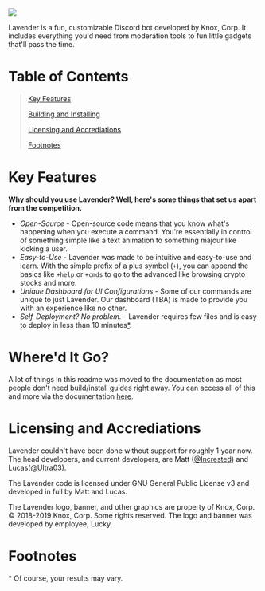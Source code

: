 <img src="img/banner.jpg" />

Lavender is a fun, customizable Discord bot developed by Knox, Corp. It includes everything you'd need from moderation tools to fun little gadgets that'll pass the time.

# Table of Contents
> [Key Features](#key-features)
>
> [Building and Installing](#whered-it-go)
>
> [Licensing and Accrediations](#licensing-and-accrediations)
>
> [Footnotes](#footnotes)

# Key Features
**Why should you use Lavender? Well, here's some things that set us apart from the competition.**
- *Open-Source* - Open-source code means that you know what's happening when you execute a command. You're essentially in control of something simple like a text animation to something majour like kicking a user.
- *Easy-to-Use* - Lavender was made to be intuitive and easy-to-use and learn. With the simple prefix of a plus symbol (`+`), you can append the basics like `+help` or `+cmds` to go to the advanced like browsing crypto stocks and more.
- *Uniaue Dashboard for UI Configurations* - Some of our commands are unique to just Lavender. Our dashboard (TBA) is made to provide you with an experience like no other.
- *Self-Deployment? No problem.* - Lavender requires few files and is easy to deploy in less than 10 minutes[\*](#footnotes).

# Where'd It Go?
A lot of things in this readme was moved to the documentation as most people don't need build/install guides right away. You can access all of this and more via the documentation [here](https://docs.knoxcorp.me/lavender/).

# Licensing and Accrediations
Lavender couldn't have been done without support for roughly 1 year now. The head developers, and current developers, are Matt ([@Incrested](https://github.com/Incrested)) and Lucas([@Ultra03](https://github.com/Ultra03)).

The Lavender code is licensed under GNU General Public License v3 and developed in full by Matt and Lucas.

The Lavender logo, banner, and other graphics are property of Knox, Corp. &copy; 2018-2019 Knox, Corp. Some rights reserved. The logo and banner was developed by employee, Lucky.

# Footnotes
\* Of course, your results may vary.
